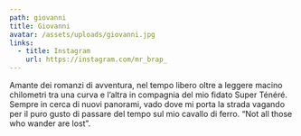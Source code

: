 ```yaml
---
path: giovanni
title: Giovanni
avatar: /assets/uploads/giovanni.jpg
links:
  - title: Instagram
    url: https://instagram.com/mr_brap_
---
```

Amante dei romanzi di avventura, nel tempo libero oltre a leggere macino chilometri tra una curva e l’altra in compagnia del mio fidato Super Ténéré. Sempre in cerca di nuovi panorami, vado dove mi porta la strada vagando per il puro gusto di passare del tempo sul mio cavallo di ferro. “Not all those who wander are lost”.
